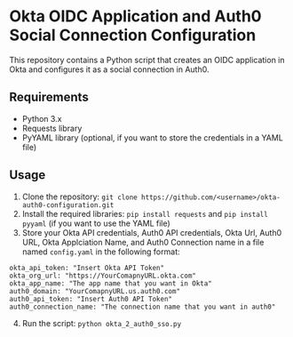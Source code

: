 # Okta OIDC Application and Auth0 Social Connection Configuration
This repository contains a Python script that creates an OIDC application in Okta and configures it as a social connection in Auth0.

## Requirements

- Python 3.x
- Requests library
- PyYAML library (optional, if you want to store the credentials in a YAML file)

## Usage

1. Clone the repository: `git clone https://github.com/<username>/okta-auth0-configuration.git`
2. Install the required libraries: `pip install requests` and `pip install pyyaml` (if you want to use the YAML file)
3. Store your Okta API credentials, Auth0 API credentials, Okta Url, Auth0 URL, Okta Applciation Name, and Auth0 Connection name in a file named `config.yaml` in the following format:
```
okta_api_token: "Insert Okta API Token"
okta_org_url: "https://YourComapnyURL.okta.com"
okta_app_name: "The app name that you want in Okta"
auth0_domain: "YourComapnyURL.us.auth0.com"
auth0_api_token: "Insert Auth0 API Token"
auth0_connection_name: "The connection name that you want in auth0"
```
4. Run the script: `python okta_2_auth0_sso.py`
